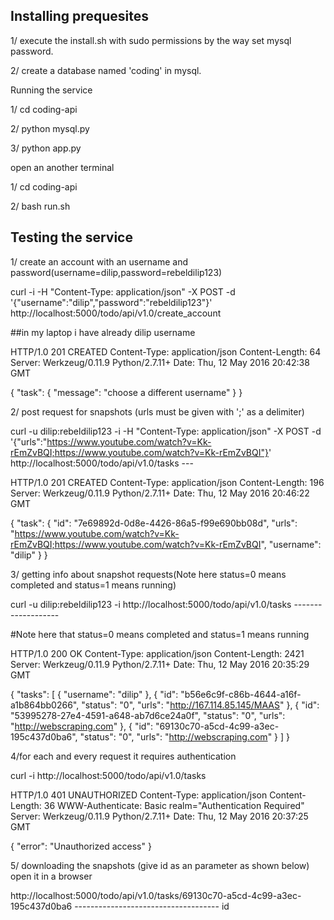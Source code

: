 Installing prequesites
--------------------------
1/ execute the install.sh with sudo permissions by the way set mysql password.
                                                               
2/ create a database named 'coding' in mysql.
                            

Running the service


1/ cd coding-api

2/ python mysql.py

3/ python app.py

 open an another terminal

1/ cd coding-api

2/ bash run.sh

Testing the service
----------------------------

1/ create an account with an username and password(username=dilip,password=rebeldilip123)

curl -i -H "Content-Type: application/json" -X POST -d '{"username":"dilip","password":"rebeldilip123"}' http://localhost:5000/todo/api/v1.0/create_account

##in my laptop i have already dilip username

HTTP/1.0 201 CREATED
Content-Type: application/json
Content-Length: 64
Server: Werkzeug/0.11.9 Python/2.7.11+
Date: Thu, 12 May 2016 20:42:38 GMT

{
  "task": {
    "message": "choose a different username"
  }
}


2/ post request for snapshots (urls must be given with ';' as a delimiter)

curl -u dilip:rebeldilip123 -i -H "Content-Type: application/json" -X POST -d '{"urls":"https://www.youtube.com/watch?v=Kk-rEmZvBQI;https://www.youtube.com/watch?v=Kk-rEmZvBQI"}' http://localhost:5000/todo/api/v1.0/tasks                                                  ---

HTTP/1.0 201 CREATED
Content-Type: application/json
Content-Length: 196
Server: Werkzeug/0.11.9 Python/2.7.11+
Date: Thu, 12 May 2016 20:46:22 GMT

{
  "task": {
    "id": "7e69892d-0d8e-4426-86a5-f99e690bb08d",
    "urls": "https://www.youtube.com/watch?v=Kk-rEmZvBQI;https://www.youtube.com/watch?v=Kk-rEmZvBQI",
    "username": "dilip"
  }
}


3/ getting info about snapshot requests(Note here status=0 means completed and status=1 means running)

curl -u dilip:rebeldilip123 -i http://localhost:5000/todo/api/v1.0/tasks 
        -------------------

#Note here that status=0 means completed and status=1 means running

HTTP/1.0 200 OK
Content-Type: application/json
Content-Length: 2421
Server: Werkzeug/0.11.9 Python/2.7.11+
Date: Thu, 12 May 2016 20:35:29 GMT

{
  "tasks": [
    {
      "username": "dilip"
    },
    {
      "id": "b56e6c9f-c86b-4644-a16f-a1b864bb0266",
      "status": "0",
      "urls": "http://167.114.85.145/MAAS"
    },
    {
      "id": "53995278-27e4-4591-a648-ab7d6ce24a0f",
      "status": "0",
      "urls": "http://webscraping.com"
    },
    {
      "id": "69130c70-a5cd-4c99-a3ec-195c437d0ba6",
      "status": "0",
      "urls": "http://webscraping.com"
    }
  ]
}



4/for each and every request it requires authentication

curl -i http://localhost:5000/todo/api/v1.0/tasks

HTTP/1.0 401 UNAUTHORIZED
Content-Type: application/json
Content-Length: 36
WWW-Authenticate: Basic realm="Authentication Required"
Server: Werkzeug/0.11.9 Python/2.7.11+
Date: Thu, 12 May 2016 20:37:25 GMT

{
  "error": "Unauthorized access"
}



5/ downloading the snapshots (give id as an parameter as shown below) open it in a browser

http://localhost:5000/todo/api/v1.0/tasks/69130c70-a5cd-4c99-a3ec-195c437d0ba6
                                          ------------------------------------
                                                        id

